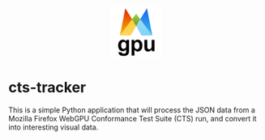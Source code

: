 <p align="center">
  <a href="https://github.com/gfx-rs/wgpu/">
    <img width="20%" alt="Reactor" src="https://github.com/gfx-rs/wgpu/blob/trunk/logo.png?raw=true">
  </a>
</p>

# cts-tracker

This is a simple Python application that will process the JSON data from a Mozilla Firefox WebGPU Conformance Test Suite (CTS) run, and convert it into interesting visual data.